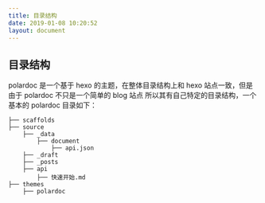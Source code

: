 ```yaml
---
title: 目录结构
date: 2019-01-08 10:20:52
layout: document
---
```

## 目录结构
polardoc 是一个基于 hexo 的主题，在整体目录结构上和 hexo 站点一致，但是由于 polardoc 不只是一个简单的 blog 站点
所以其有自己特定的目录结构，一个基本的 polardoc 目录如下：
```
├── scaffolds
├── source
    ├── _data
        ├── document
            ├── api.json
    ├── _draft
    ├── _posts
    ├── api
        ├── 快速开始.md
├── themes
    ├── polardoc
```

